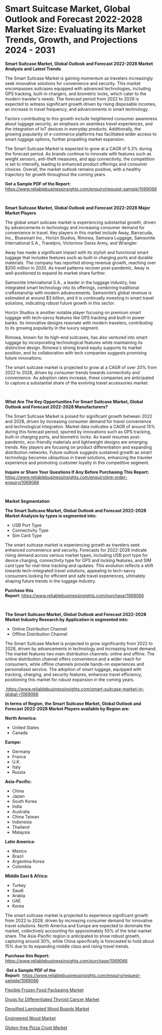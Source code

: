 <p><h1>Smart Suitcase Market, Global Outlook and Forecast 2022-2028 Market Size: Evaluating its Market Trends, Growth, and Projections 2024 - 2031</h1></p><p><strong>Smart Suitcase Market, Global Outlook and Forecast 2022-2028 Market Analysis and Latest Trends</strong></p>
<p><p>The Smart Suitcase Market is gaining momentum as travelers increasingly seek innovative solutions for convenience and security. This market encompasses suitcases equipped with advanced technologies, including GPS tracking, built-in chargers, and biometric locks, which cater to the modern traveler's needs. The forecast period from 2022 to 2028 is expected to witness significant growth driven by rising disposable incomes, an increase in travel frequency, and advancements in smart technology.</p><p>Factors contributing to this growth include heightened consumer awareness about luggage security, an emphasis on seamless travel experiences, and the integration of IoT devices in everyday products. Additionally, the growing popularity of e-commerce platforms has facilitated wider access to smart luggage options, further propelling market expansion.</p><p>The Smart Suitcase Market is expected to grow at a CAGR of 5.3% during the forecast period. As brands continue to innovate with features such as weight sensors, anti-theft measures, and app connectivity, the competition is set to intensify, leading to enhanced product offerings and consumer choices. Overall, the market outlook remains positive, with a healthy trajectory for growth throughout the coming years.</p></p>
<p><strong>Get a Sample PDF of the Report:&nbsp;</strong> <a href="https://www.reliablebusinessinsights.com/enquiry/request-sample/1069066">https://www.reliablebusinessinsights.com/enquiry/request-sample/1069066</a></p>
<p>&nbsp;</p>
<p><strong>Smart Suitcase Market, Global Outlook and Forecast 2022-2028 Major Market Players</strong></p>
<p><p>The global smart suitcase market is experiencing substantial growth, driven by advancements in technology and increasing consumer demand for convenience in travel. Key players in this market include Away, Barracuda, Inc., Bluesmart Inc., Horizn Studios, Rimowa, Samsara Luggage, Samsonite International S.A., Travelpro, Victorinox Swiss Army, and Wrangler.</p><p>Away has made a significant impact with its stylish and functional smart luggage that includes features such as built-in charging ports and durable materials. The company has reported strong revenue growth, reaching over $200 million in 2020. As travel patterns recover post-pandemic, Away is well-positioned to expand its market share further.</p><p>Samsonite International S.A., a leader in the luggage industry, has integrated smart technology into its offerings, combining traditional craftsmanship with modern advancements. Samsonite’s global revenue is estimated at around $3 billion, and it is continually investing in smart travel solutions, indicating robust future growth in this sector.</p><p>Horizn Studios is another notable player focusing on premium smart luggage with tech-savvy features like GPS tracking and built-in power banks. Its innovative designs resonate with modern travelers, contributing to its growing popularity in the luxury segment.</p><p>Rimowa, known for its high-end suitcases, has also ventured into smart luggage by incorporating technological features while maintaining its distinctive design. Rimowa's strong brand equity supports its market position, and its collaboration with tech companies suggests promising future innovations.</p><p>The smart suitcase market is projected to grow at a CAGR of over 20% from 2022 to 2028, driven by consumer trends towards connectivity and convenience. As adoption rates increase, these companies are anticipated to capture a substantial share of the evolving travel accessories market.</p></p>
<p>&nbsp;</p>
<p><strong>What Are The Key Opportunities For Smart Suitcase Market, Global Outlook and Forecast 2022-2028 Manufacturers?</strong></p>
<p><p>The Smart Suitcase Market is poised for significant growth between 2022 and 2028, driven by increasing consumer demand for travel convenience and technological integration. Market data indicates a CAGR of around 15% during this forecast period, spurred by innovations such as GPS tracking, built-in charging ports, and biometric locks. As travel resumes post-pandemic, eco-friendly materials and lightweight designs are emerging trends. Key players are focusing on product differentiation and expanding distribution networks. Future outlook suggests sustained growth as smart technology becomes ubiquitous in travel solutions, enhancing the traveler experience and promoting customer loyalty in this competitive segment.</p></p>
<p><strong>Inquire or Share Your Questions If Any Before Purchasing This Report:</strong> <a href="https://www.reliablebusinessinsights.com/enquiry/pre-order-enquiry/1069066">https://www.reliablebusinessinsights.com/enquiry/pre-order-enquiry/1069066</a></p>
<p>&nbsp;</p>
<p><strong>Market Segmentation</strong></p>
<p><strong>The Smart Suitcase Market, Global Outlook and Forecast 2022-2028 Market Analysis by types is segmented into:</strong></p>
<p><ul><li>USB Port Type</li><li>Connectivity Type</li><li>Sim Card Type</li></ul></p>
<p><p>The smart suitcase market is experiencing growth as travelers seek enhanced convenience and security. Forecasts for 2022-2028 indicate rising demand across various market types, including USB port type for device charging, connectivity type for GPS and locking features, and SIM card type for real-time tracking and updates. This evolution reflects a shift towards tech-integrated travel solutions, appealing to tech-savvy consumers looking for efficient and safe travel experiences, ultimately shaping future trends in the luggage industry.</p></p>
<p><strong>Purchase this Report:&nbsp;</strong><a href="https://www.reliablebusinessinsights.com/purchase/1069066">https://www.reliablebusinessinsights.com/purchase/1069066</a></p>
<p>&nbsp;</p>
<p><strong>The Smart Suitcase Market, Global Outlook and Forecast 2022-2028 Market Industry Research by Application is segmented into:</strong></p>
<p><ul><li>Online Distribution Channel</li><li>Offline Distribution Channel</li></ul></p>
<p><p>The Smart Suitcase Market is projected to grow significantly from 2022 to 2028, driven by advancements in technology and increasing travel demand. The market features two main distribution channels: online and offline. The online distribution channel offers convenience and a wider reach for consumers, while offline channels provide hands-on experiences and personalized service. The adoption of smart luggage, equipped with tracking, charging, and security features, enhances travel efficiency, positioning this market for robust expansion in the coming years.</p></p>
<p><a href="https://www.reliablebusinessinsights.com/smart-suitcase-market-in-global-r1069066">&nbsp;https://www.reliablebusinessinsights.com/smart-suitcase-market-in-global-r1069066</a></p>
<p><strong>In terms of Region, the Smart Suitcase Market, Global Outlook and Forecast 2022-2028 Market Players available by Region are:</strong></p>
<p>
    <p> <strong> North America: </strong>
        <ul>
            <li>United States</li>
            <li>Canada</li>
        </ul>
        </p> 
    <p> <strong> Europe: </strong>
        <ul>
            <li>Germany</li>
            <li>France</li>
            <li>U.K.</li>
            <li>Italy</li>
            <li>Russia</li>
        </ul>
        </p> 
    <p> <strong> Asia-Pacific: </strong>
        <ul>
            <li>China</li>
            <li>Japan</li>
            <li>South Korea</li>
            <li>India</li>
            <li>Australia</li>
            <li>China Taiwan</li>
            <li>Indonesia</li>
            <li>Thailand</li>
            <li>Malaysia</li>
        </ul>
        </p> 
    <p> <strong> Latin America: </strong>
        <ul>
            <li>Mexico</li>
            <li>Brazil</li>
            <li>Argentina Korea</li>
            <li>Colombia</li>
        </ul>
        </p> 
    <p> <strong> Middle East & Africa: </strong>
        <ul>
            <li>Turkey</li>
            <li>Saudi</li>
            <li>Arabia</li>
            <li>UAE</li>
            <li>Korea</li>
        </ul>
    </p>
    </p>
<p><p>The smart suitcase market is projected to experience significant growth from 2022 to 2028, driven by increasing consumer demand for innovative travel solutions. North America and Europe are expected to dominate the market, collectively accounting for approximately 55% of the total market share. The Asia-Pacific region is anticipated to show robust growth, capturing around 30%, while China specifically is forecasted to hold about 15% due to its expanding middle class and rising travel trends.</p></p>
<p><strong>Purchase this Report: </strong><a href="https://www.reliablebusinessinsights.com/purchase/1069066">https://www.reliablebusinessinsights.com/purchase/1069066</a></p>
<p>&nbsp;<strong>Get a Sample PDF of the Report:&nbsp;&nbsp;</strong><a href="https://www.reliablebusinessinsights.com/enquiry/request-sample/1069066">https://www.reliablebusinessinsights.com/enquiry/request-sample/1069066</a></p>
<p><strong></strong></p>
<p><p><a href="https://medium.com/@rontaybrewer02024/an-in-depth-analysis-of-the-global-flexible-frozen-food-packaging-market-scope-and-its-rapid-6b787356ff1e">Flexible Frozen Food Packaging Market</a></p><p><a href="https://issuu.com/reportprime-2/docs/drugs-for-differentiated-thyroid-ca_954fbbf3096109">Drugs for Differentiated Thyroid Cancer Market</a></p><p><a href="https://www.linkedin.com/pulse/global-densified-laminated-wood-boards-market-analysis-key-trends-y6lff?trackingId=ae5BCjHNSnyo6ZN7jJCymQ%3D%3D">Densified Laminated Wood Boards Market</a></p><p><a href="https://www.linkedin.com/pulse/global-engineered-wood-market-trends-forecasts-strategic-qwpyf?trackingId=hWmiXfacSIGH06JphNT0yA%3D%3D">Engineered Wood Market</a></p><p><a href="https://medium.com/@rontaybrewer02024/gluten-free-pizza-crust-market-report-by-product-type-conventional-organic-end-use-141294930ad6">Gluten-free Pizza Crust Market</a></p></p>